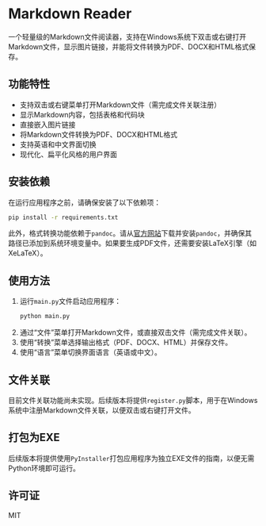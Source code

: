 # Markdown Reader

一个轻量级的Markdown文件阅读器，支持在Windows系统下双击或右键打开Markdown文件，显示图片链接，并能将文件转换为PDF、DOCX和HTML格式保存。

## 功能特性
- 支持双击或右键菜单打开Markdown文件（需完成文件关联注册）
- 显示Markdown内容，包括表格和代码块
- 直接嵌入图片链接
- 将Markdown文件转换为PDF、DOCX和HTML格式
- 支持英语和中文界面切换
- 现代化、扁平化风格的用户界面

## 安装依赖
在运行应用程序之前，请确保安装了以下依赖项：

```bash
pip install -r requirements.txt
```

此外，格式转换功能依赖于`pandoc`。请从[官方网站](https://pandoc.org/installing.html)下载并安装`pandoc`，并确保其路径已添加到系统环境变量中。如果要生成PDF文件，还需要安装LaTeX引擎（如XeLaTeX）。

## 使用方法
1. 运行`main.py`文件启动应用程序：
   ```bash
   python main.py
   ```
2. 通过“文件”菜单打开Markdown文件，或直接双击文件（需完成文件关联）。
3. 使用“转换”菜单选择输出格式（PDF、DOCX、HTML）并保存文件。
4. 使用“语言”菜单切换界面语言（英语或中文）。

## 文件关联
目前文件关联功能尚未实现。后续版本将提供`register.py`脚本，用于在Windows系统中注册Markdown文件关联，以便双击或右键打开文件。

## 打包为EXE
后续版本将提供使用`PyInstaller`打包应用程序为独立EXE文件的指南，以便无需Python环境即可运行。

## 许可证
MIT
